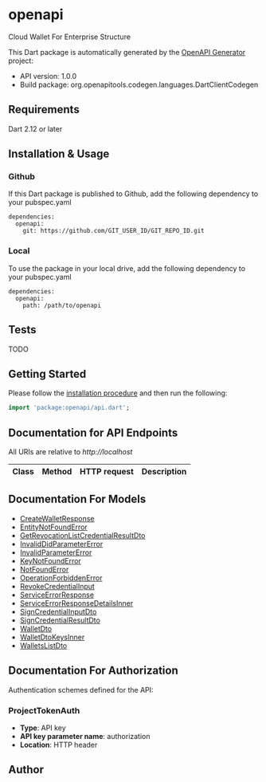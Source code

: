 # openapi

Cloud Wallet For Enterprise Structure

This Dart package is automatically generated by the [OpenAPI Generator](https://openapi-generator.tech) project:

- API version: 1.0.0
- Build package: org.openapitools.codegen.languages.DartClientCodegen

## Requirements

Dart 2.12 or later

## Installation & Usage

### Github

If this Dart package is published to Github, add the following dependency to your pubspec.yaml

```
dependencies:
  openapi:
    git: https://github.com/GIT_USER_ID/GIT_REPO_ID.git
```

### Local

To use the package in your local drive, add the following dependency to your pubspec.yaml

```
dependencies:
  openapi:
    path: /path/to/openapi
```

## Tests

TODO

## Getting Started

Please follow the [installation procedure](#installation--usage) and then run the following:

```dart
import 'package:openapi/api.dart';

```

## Documentation for API Endpoints

All URIs are relative to _http://localhost_

| Class | Method | HTTP request | Description |
| ----- | ------ | ------------ | ----------- |

## Documentation For Models

- [CreateWalletResponse](doc//CreateWalletResponse.md)
- [EntityNotFoundError](doc//EntityNotFoundError.md)
- [GetRevocationListCredentialResultDto](doc//GetRevocationListCredentialResultDto.md)
- [InvalidDidParameterError](doc//InvalidDidParameterError.md)
- [InvalidParameterError](doc//InvalidParameterError.md)
- [KeyNotFoundError](doc//KeyNotFoundError.md)
- [NotFoundError](doc//NotFoundError.md)
- [OperationForbiddenError](doc//OperationForbiddenError.md)
- [RevokeCredentialInput](doc//RevokeCredentialInput.md)
- [ServiceErrorResponse](doc//ServiceErrorResponse.md)
- [ServiceErrorResponseDetailsInner](doc//ServiceErrorResponseDetailsInner.md)
- [SignCredentialInputDto](doc//SignCredentialInputDto.md)
- [SignCredentialResultDto](doc//SignCredentialResultDto.md)
- [WalletDto](doc//WalletDto.md)
- [WalletDtoKeysInner](doc//WalletDtoKeysInner.md)
- [WalletsListDto](doc//WalletsListDto.md)

## Documentation For Authorization

Authentication schemes defined for the API:

### ProjectTokenAuth

- **Type**: API key
- **API key parameter name**: authorization
- **Location**: HTTP header

## Author
